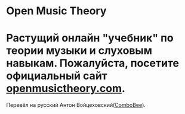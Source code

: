 Open Music Theory
=================
Растущий онлайн "учебник" по теории музыки и слуховым навыкам. Пожалуйста, посетите
официальный сайт [openmusictheory.com](https://openmusictheory.com).
=================
Перевёл на русский Антон Войцеховский([СomboBee](https://github.com/combobee)).
